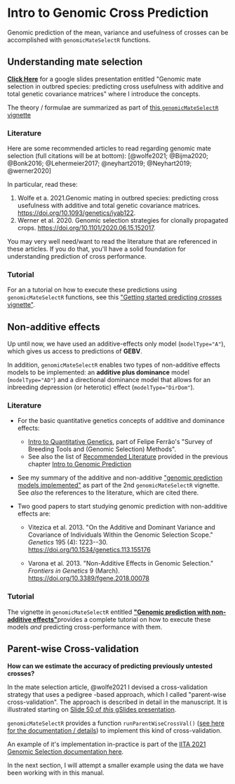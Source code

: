 # Intro to Genomic Cross Prediction



Genomic prediction of the mean, variance and usefulness of crosses can be accomplished with `genomicMateSelectR` functions.

## Understanding mate selection

[**Click Here**](https://docs.google.com/presentation/d/1PW9OUOhk1ng1F2KXAO3FEq5sT1l_ioKYSiCEWY0rAkE/edit?usp=sharing) for a google slides presentation entitled "Genomic mate selection in outbred species: predicting cross usefulness with additive and total genetic covariance matrices" where I introduce the concepts.

The theory / formulae are summarized as part of [this `genomicMateSelectR` vignette](https://wolfemd.github.io/genomicMateSelectR/articles/non_additive_models.html#cross-predictions-with-genomicmateselectr-1)

### Literature

Here are some recommended articles to read regarding genomic mate selection (full citations will be at bottom): [@wolfe2021; @Bijma2020; @Bonk2016; @Lehermeier2017; @neyhart2019; @Neyhart2019; @werner2020]

In particular, read these:

1.  Wolfe et a. 2021.Genomic mating in outbred species: predicting cross usefulness with additive and total genetic covariance matrices. <https://doi.org/10.1093/genetics/iyab122>.
2.  Werner et al. 2020. Genomic selection strategies for clonally propagated crops. <https://doi.org/10.1101/2020.06.15.152017>.

You may very well need/want to read the literature that are referenced in these articles. If you do that, you'll have a solid foundation for understanding prediction of cross performance.

### Tutorial

For an a tutorial on how to execute these predictions using `genomicMateSelectR` functions, see this ["Getting started predicting crosses vignette"](https://wolfemd.github.io/genomicMateSelectR/articles/start_here.html).

## Non-additive effects

Up until now, we have used an additive-effects only model (`modelType="A"`), which gives us access to predictions of **GEBV**.

In addition, `genomicMateSelectR` enables two types of non-additive effects models to be implemented: an **additive plus dominance** model (`modelType="AD"`) and a directional dominance model that allows for an inbreeding depression (or heterotic) effect (`modelType="DirDom"`).

### Literature

-   For the basic quantitative genetics concepts of additive and dominance effects:

    -   [Intro to Quantitative Genetics](https://htmlpreview.github.io/?https://github.com/lfelipe-ferrao/lfelipe-ferrao.github.io/blob/master/class/survey/1.Introduction.html), part of Felipe Ferrão's "Survey of Breeding Tools and (Genomic Selection) Methods".
    -   See also the list of [Recommended Literature](recommended-literature) provided in the previous chapter [Intro to Genomic Prediction](intro-to-genomic-prediction)

-   See my summary of the additive and non-additive ["genomic prediction models implemented"](https://wolfemd.github.io/genomicMateSelectR/articles/non_additive_models.html#genetic-models-implemented-1) as part of the 2nd `genomicMateSelectR` vignette. See *also* the references to the literature, which are cited there.

-   Two good papers to start studying genomic prediction with non-additive effects are:

    -   Vitezica et al. 2013. "On the Additive and Dominant Variance and Covariance of Individuals Within the Genomic Selection Scope." *Genetics* 195 (4): 1223--30. <https://doi.org/10.1534/genetics.113.155176>

    -   Varona et al. 2013. "Non-Additive Effects in Genomic Selection." *Frontiers in Genetics* 9 (March). <https://doi.org/10.3389/fgene.2018.00078>

### Tutorial

The vignette in `genomicMateSelectR` entitled [**"Genomic prediction with non-additive effects"**](https://wolfemd.github.io/genomicMateSelectR/articles/non_additive_models.html)provides a complete tutorial on how to execute these models *and* predicting cross-performance with them.

## Parent-wise Cross-validation

**How can we estimate the accuracy of predicting previously untested crosses?**

In the mate selection article, @wolfe2021 I devised a cross-validation strategy that uses a pedigree -based approach, which I called "parent-wise cross-validation". The approach is described in detail in the manuscript. It is illustrated starting on [Slide 50 of *this* gSlides presentation](https://docs.google.com/presentation/d/1PW9OUOhk1ng1F2KXAO3FEq5sT1l_ioKYSiCEWY0rAkE/edit?usp=sharing).

`genomicMateSelectR` provides a function `runParentWiseCrossVal()` ([see here for the documentation / details](https://wolfemd.github.io/genomicMateSelectR/reference/runParentWiseCrossVal.html)) to implement this kind of cross-validation.

An example of it's implementation in-practice is part of the [IITA 2021 Genomic Selection documentation here](https://wolfemd.github.io/IITA_2021GS/05-CrossValidation.html#Parent-wise_cross-validation).

In the next section, I will attempt a smaller example using the data we have been working with in this manual.
